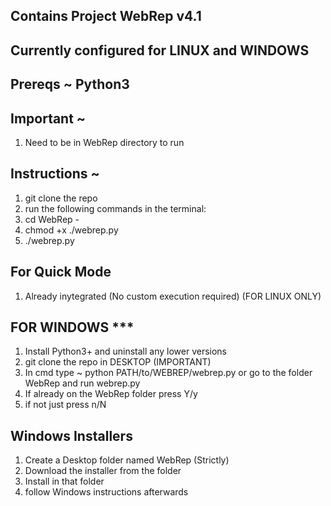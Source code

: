 ## Contains Project WebRep v4.1
## Currently configured for LINUX and WINDOWS

## Prereqs ~ Python3

## Important ~
1. Need to be in WebRep directory to run

## Instructions ~
1. git clone the repo
2. run the following commands in the terminal:
3. cd WebRep - <version>
4. chmod +x ./webrep.py
5. ./webrep.py

## For Quick Mode
1. Already inytegrated (No custom execution required) (FOR LINUX ONLY)

## FOR WINDOWS ***
1. Install Python3+ and uninstall any lower versions
2. git clone the repo in DESKTOP (IMPORTANT)
3. In cmd type ~ python PATH/to/WEBREP/webrep.py or go to the folder WebRep and run webrep.py
4. If already on the WebRep folder press Y/y
5. if not just press n/N 

## Windows Installers
1. Create a Desktop folder named WebRep (Strictly)
2. Download the installer from the folder
3. Install in that folder
4. follow Windows instructions afterwards